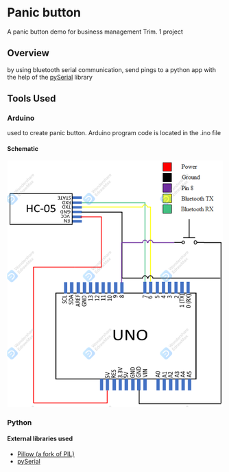 # Panic button

A panic button demo for business management Trim. 1 project

## Overview

by using bluetooth serial communication, send pings to a python app with the help of the [pySerial](https://pypi.org/project/pyserial/) library

## Tools Used

### Arduino

used to create panic button. Arduino program code is located in the .ino file

#### Schematic

![arduino shematic](https://github.com/goldensquirrel11/panic-button/blob/main/README_resources/Schematic%20Diagram.png "arduino schematic")

### Python

#### External libraries used

- [Pillow (a fork of PIL)](https://pillow.readthedocs.io/en/stable/)
- [pySerial](https://pypi.org/project/pyserial/)
